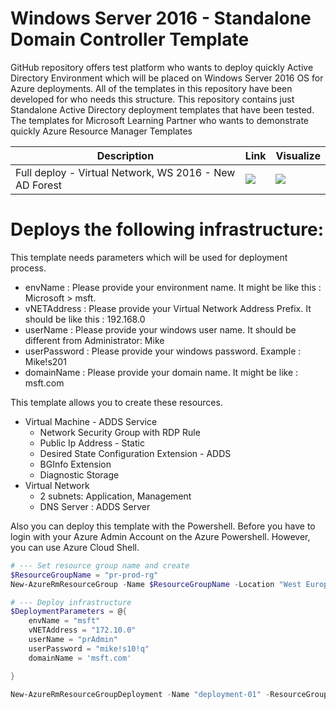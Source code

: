 ﻿# Windows Server 2016 - Standalone Domain Controller Template


GitHub repository offers test platform who wants to deploy quickly Active Directory Environment which will be placed on Windows Server 2016 OS for Azure deployments. All of the templates in this repository have been developed for who needs this structure. This repository contains just Standalone Active Directory deployment templates that have been tested. The templates for Microsoft Learning Partner who wants to demonstrate quickly Azure Resource Manager Templates

Description | Link | Visualize
--- | --- | ---
Full deploy - Virtual Network, WS 2016 - New AD Forest  | <a href="https://portal.azure.com/#create/Microsoft.Template/uri/https%3A%2F%2Fraw.githubusercontent.com%2Fhasangural%2Fazure-dc-2016%2Fmaster%2Fazuredeploy.json" target="_blank"><img src="http://azuredeploy.net/deploybutton.png"/></a> | <a href="http://armviz.io/#/?load=https%3A%2F%2Fraw.githubusercontent.com%2Fhasangural%2Fazure-dc-2016%2Fmaster%2Fazuredeploy.json" target="_blank"><img src="http://armviz.io/visualizebutton.png"/></a>

 # Deploys the following infrastructure:

 This template needs parameters which will be used for deployment process.

* envName      : Please provide your environment name. It might be like this : Microsoft > msft.
* vNETAddress  : Please provide your Virtual Network Address Prefix. It should be like this : 192.168.0
* userName     : Please provide your windows user name. It should be different from Administrator: Mike
* userPassword : Please provide your windows  password. Example : Mike!s201
* domainName   : Please provide your domain name. It might be like : msft.com

This template allows you to create these resources.

* Virtual Machine - ADDS Service
  * Network Security Group with RDP Rule
  * Public Ip Address - Static
  * Desired State Configuration Extension - ADDS
  * BGInfo Extension 
  * Diagnostic Storage
* Virtual Network
  * 2 subnets: Application, Management
  * DNS Server : ADDS Server


Also you can deploy this template with the Powershell. Before you have to login with your Azure Admin Account on the Azure Powershell. However, you can use Azure Cloud Shell.

```PowerShell
# --- Set resource group name and create
$ResourceGroupName = "pr-prod-rg"
New-AzureRmResourceGroup -Name $ResourceGroupName -Location "West Europe" -Force

# --- Deploy infrastructure
$DeploymentParameters = @{
    envName = "msft"
    vNETAddress = "172.10.0"
    userName = "prAdmin"
    userPassword = "mike!s10!q"
    domainName = 'msft.com'

}

New-AzureRmResourceGroupDeployment -Name "deployment-01" -ResourceGroupName $ResourceGroupName -TemplateFile .\examples\example-linked-template.json @DeploymentParameters
```
